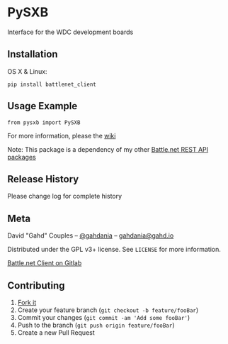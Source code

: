 # PySXB
Interface for the WDC development boards

## Installation

OS X & Linux:

    pip install battlenet_client

<!-- ## Clone
Clone the latest version: https://gitlab.com/battlenet1/battlenet-client.git -->

## Usage Example
    from pysxb import PySXB
    

For more information, please the [wiki][wiki]

Note: This package is a dependency of my other [Battle.net REST API packages](https://gitlab.com/battlenet1)

## Release History
Please change log for complete history

## Meta

David "Gahd" Couples – [@gahdania][twitter] – gahdania@gahd.io

Distributed under the GPL v3+ license. See ``LICENSE`` for more information.

[Battle.net Client on Gitlab][gitlab]

## Contributing

1. [Fork it][fork]
2. Create your feature branch (`git checkout -b feature/fooBar`)
3. Commit your changes (`git commit -am 'Add some fooBar'`)
4. Push to the branch (`git push origin feature/fooBar`)
5. Create a new Pull Request

<!-- Markdown link & img dfn's -->
[wiki]: https://battlenet1.gitlab.io/battlenet-client
[twitter]: https://twitter.com/gahdania
[gitlab]: https://gitlab.com/battlenet1/battlenet-client
[fork]: https://gitlab.com/battlenet1/battlenet-client/-/forks/new
[header]: https://gilab.com/